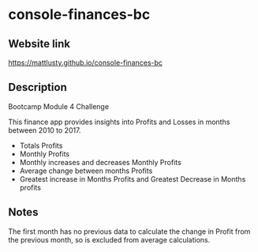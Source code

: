 # console-finances-bc

## Website link 

https://mattlusty.github.io/console-finances-bc

## Description

Bootcamp Module 4 Challenge

This finance app provides insights into Profits and Losses in months between 2010 to 2017.

- Totals Profits
- Monthly Profits
- Monthly increases and decreases Monthly Profits
- Average change between months Profits
- Greatest increase in Months Profits and Greatest Decrease in Months profits

## Notes

The first month has no previous data to calculate the change in Profit from the previous month, so is excluded from average calculations.

